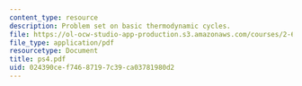 ```yaml
---
content_type: resource
description: Problem set on basic thermodynamic cycles.
file: https://ol-ocw-studio-app-production.s3.amazonaws.com/courses/2-611-marine-power-and-propulsion-fall-2006/024390cef74687197c39ca03781980d2_ps4.pdf
file_type: application/pdf
resourcetype: Document
title: ps4.pdf
uid: 024390ce-f746-8719-7c39-ca03781980d2
---
```

